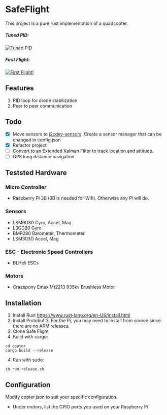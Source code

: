 # SafeFlight
This project is a pure rust implementation of a quadcopter.

##### Tuned PID:
[![Tuned PID](http://img.youtube.com/vi/ZvyTtImR9pY/0.jpg)](https://www.youtube.com/watch?v=ZvyTtImR9pY)
##### First Flight:
[![First Flight!](http://img.youtube.com/vi/_O6T4tCpLQM/0.jpg)](https://www.youtube.com/watch?v=_O6T4tCpLQM)

## Features
1) PID loop for drone stabilization
2) Peer to peer communication

## Todo
- [x] Move sensors to [i2cdev-sensors](https://github.com/martindeegan/i2cdev-sensors). Create a sensor manager that can be changed in config.json
- [x] Refactor project
- [ ] Convert to an Extended Kalman Filter to track location and attitude.
- [ ] GPS long distance navigation.

## Teststed Hardware
### Micro Controller
- Raspberry Pi 3B (3B is needed for Wifi). Otherwise any Pi will do.

### Sensors
- LSM9DS0 Gyro, Accel, Mag
- L3GD20 Gyro
- BMP280 Barometer, Thermometer
- LSM303D Accel, Mag

### ESC - Electronic Speed Controllers
- BLHeli ESCs

### Motors
- Crazepony Emax Mt2213 935kv Brushless Motor

## Installation
1) Install Rust https://www.rust-lang.org/en-US/install.html
2) Install Protobuf 3. For the Pi, you may need to install from source since there are no ARM releases.
3) Clone Safe Flight
3) Build with cargo:
~~~
cd copter
cargo build --release
~~~
4) Run with sudo:
~~~
sh run-release.sh
~~~

## Configuration
Modify copter.json to suit your specific configuration.
- Under motors, list the GPIO ports you used on your Raspberry Pi
